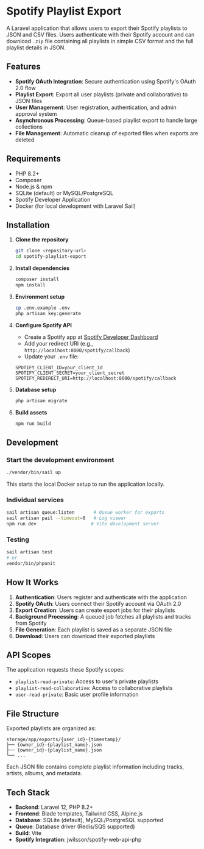 # Spotify Playlist Export

A Laravel application that allows users to export their Spotify playlists to JSON and CSV files. Users authenticate with their Spotify account and can download `.zip` file containing all playlists in simple CSV format and the full playlist details in JSON.

## Features

- **Spotify OAuth Integration**: Secure authentication using Spotify's OAuth 2.0 flow
- **Playlist Export**: Export all user playlists (private and collaborative) to JSON files
- **User Management**: User registration, authentication, and admin approval system
- **Asynchronous Processing**: Queue-based playlist export to handle large collections
- **File Management**: Automatic cleanup of exported files when exports are deleted

## Requirements

- PHP 8.2+
- Composer
- Node.js & npm
- SQLite (default) or MySQL/PostgreSQL
- Spotify Developer Application
- Docker (for local development with Laravel Sail)

## Installation

1. **Clone the repository**
   ```bash
   git clone <repository-url>
   cd spotify-playlist-export
   ```

2. **Install dependencies**
   ```bash
   composer install
   npm install
   ```

3. **Environment setup**
   ```bash
   cp .env.example .env
   php artisan key:generate
   ```

4. **Configure Spotify API**
   - Create a Spotify app at [Spotify Developer Dashboard](https://developer.spotify.com/dashboard)
   - Add your redirect URI (e.g., `http://localhost:8000/spotify/callback`)
   - Update your `.env` file:
   ```env
   SPOTIFY_CLIENT_ID=your_client_id
   SPOTIFY_CLIENT_SECRET=your_client_secret
   SPOTIFY_REDIRECT_URI=http://localhost:8000/spotify/callback
   ```

5. **Database setup**
   ```bash
   php artisan migrate
   ```

6. **Build assets**
   ```bash
   npm run build
   ```

## Development

### Start the development environment
```bash
./vendor/bin/sail up
```
This starts the local Docker setup to run the application locally.

### Individual services
```bash
sail artisan queue:listen       # Queue worker for exports
sail artisan pail --timeout=0   # Log viewer
npm run dev                    # Vite development server
```

### Testing
```bash
sail artisan test
# or
vendor/bin/phpunit
```

## How It Works

1. **Authentication**: Users register and authenticate with the application
2. **Spotify OAuth**: Users connect their Spotify account via OAuth 2.0
3. **Export Creation**: Users can create export jobs for their playlists
4. **Background Processing**: A queued job fetches all playlists and tracks from Spotify
5. **File Generation**: Each playlist is saved as a separate JSON file
6. **Download**: Users can download their exported playlists

## API Scopes

The application requests these Spotify scopes:
- `playlist-read-private`: Access to user's private playlists
- `playlist-read-collaborative`: Access to collaborative playlists
- `user-read-private`: Basic user profile information

## File Structure

Exported playlists are organized as:
```
storage/app/exports/{user_id}-{timestamp}/
├── {owner_id}-{playlist_name}.json
├── {owner_id}-{playlist_name}.json
└── ...
```

Each JSON file contains complete playlist information including tracks, artists, albums, and metadata.

## Tech Stack

- **Backend**: Laravel 12, PHP 8.2+
- **Frontend**: Blade templates, Tailwind CSS, Alpine.js
- **Database**: SQLite (default), MySQL/PostgreSQL supported
- **Queue**: Database driver (Redis/SQS supported)
- **Build**: Vite
- **Spotify Integration**: jwilsson/spotify-web-api-php
